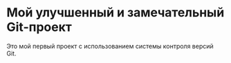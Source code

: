 # Мой улучшенный и замечательный Git-проект

Это мой первый проект с использованием системы контроля версий Git.